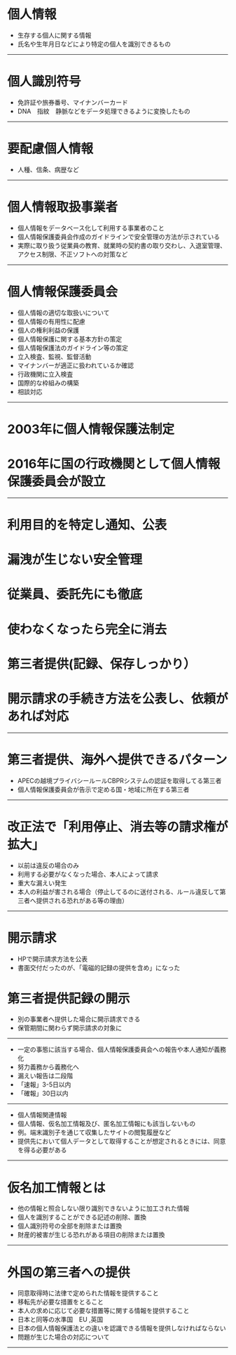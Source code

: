 # 個人情報  
- 生存する個人に関する情報  
- 氏名や生年月日などにより特定の個人を識別できるもの
***
# 個人識別符号
- 免許証や旅券番号、マイナンバーカード
- DNA　指紋　静脈などをデータ処理できるように変換したもの
***
# 要配慮個人情報
- 人種、信条、病歴など
***
# 個人情報取扱事業者
- 個人情報をデータベース化して利用する事業者のこと
- 個人情報保護委員会作成のガイドラインで安全管理の方法が示されている
- 実際に取り扱う従業員の教育、就業時の契約書の取り交わし、入退室管理、アクセス制限、不正ソフトへの対策など
***
# 個人情報保護委員会
- 個人情報の適切な取扱いについて
- 個人情報の有用性に配慮
- 個人の権利利益の保護
- 個人情報保護に関する基本方針の策定
- 個人情報保護法のガイドライン等の策定
- 立入検査、監視、監督活動
- マイナンバーが適正に扱われているか確認
- 行政機関に立入検査
- 国際的な枠組みの構築
- 相談対応
***
# 2003年に個人情報保護法制定
# 2016年に国の行政機関として個人情報保護委員会が設立
***
# 利用目的を特定し通知、公表
# 漏洩が生じない安全管理
# 従業員、委託先にも徹底
# 使わなくなったら完全に消去  
# 第三者提供(記録、保存しっかり）
# 開示請求の手続き方法を公表し、依頼があれば対応
***
# 第三者提供、海外へ提供できるパターン
- APECの越境プライバシールールCBPRシステムの認証を取得してる第三者
- 個人情報保護委員会が告示で定める国・地域に所在する第三者
***
# 改正法で「利用停止、消去等の請求権が拡大」
- 以前は違反の場合のみ
- 利用する必要がなくなった場合、本人によって請求
- 重大な漏えい発生
- 本人の利益が害される場合（停止してるのに送付される、ルール違反して第三者へ提供される恐れがある等の理由）
***
# 開示請求
- HPで開示請求方法を公表
- 書面交付だったのが、「電磁的記録の提供を含め」になった
# 第三者提供記録の開示
- 別の事業者へ提供した場合に開示請求できる
- 保管期間に関わらず開示請求の対象に
***
- 一定の事態に該当する場合、個人情報保護委員会への報告や本人通知が義務化
- 努力義務から義務化へ  
- 漏えい報告は二段階
- 「速報」3-5日以内
- 「確報」30日以内
***
- 個人情報関連情報
- 個人情報、仮名加工情報及び、匿名加工情報にも該当しないもの
- 例。端末識別子を通じて収集したサイトの閲覧履歴など
- 提供先において個人データとして取得することが想定されるときには、同意を得る必要がある
***
# 仮名加工情報とは
- 他の情報と照合しない限り識別できないように加工された情報
- 個人を識別することができる記述の削除、置換
- 個人識別符号の全部を削除または置換
- 財産的被害が生じる恐れがある項目の削除または置換
***
# 外国の第三者への提供
- 同意取得時に法律で定められた情報を提供すること
- 移転先が必要な措置をとること
- 本人の求めに応じて必要な措置等に関する情報を提供すること
- 日本と同等の水準国　EU ,英国
- 日本の個人情報保護法との違いを認識できる情報を提供しなければならない
- 問題が生じた場合の対応について
***

